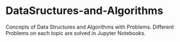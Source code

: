 # DataSructures-and-Algorithms
Concepts of Data Structures and  Algorithms with Problems. Different Problems on each topic are solved in Jupyter Notebooks.

